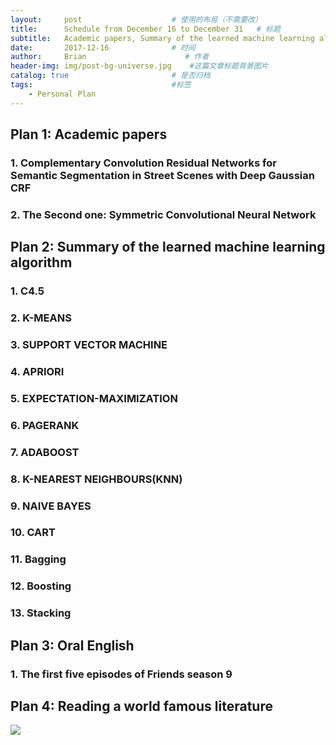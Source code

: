 ```yaml
---
layout:     post                    # 使用的布局（不需要改）
title:      Schedule from December 16 to December 31   # 标题 
subtitle:   Academic papers, Summary of the learned machine learning algorithm, Oral English
date:       2017-12-16              # 时间
author:     Brian                      # 作者
header-img: img/post-bg-universe.jpg    #这篇文章标题背景图片
catalog: true                       # 是否归档
tags:                               #标签
    - Personal Plan
---
```


## Plan 1:  Academic papers

### 1. Complementary Convolution Residual Networks for Semantic   Segmentation in Street Scenes with Deep Gaussian CRF

### 2. The Second one: Symmetric Convolutional Neural Network 

## Plan 2: Summary of the learned machine learning algorithm

### 1. C4.5
### 2. K-MEANS
### 3. SUPPORT VECTOR MACHINE
### 4. APRIORI
### 5. EXPECTATION-MAXIMIZATION
### 6. PAGERANK
### 7. ADABOOST
### 8. K-NEAREST NEIGHBOURS(KNN)
### 9. NAIVE BAYES
### 10. CART
### 11. Bagging
### 12. Boosting
### 13. Stacking

## Plan 3: Oral English

### 1. The first five episodes of Friends season 9

## Plan 4: Reading a world famous literature

![](http://ww1.sinaimg.cn/large/b4c0024fgy1fmj0lkpx39j205807ggli.jpg)

